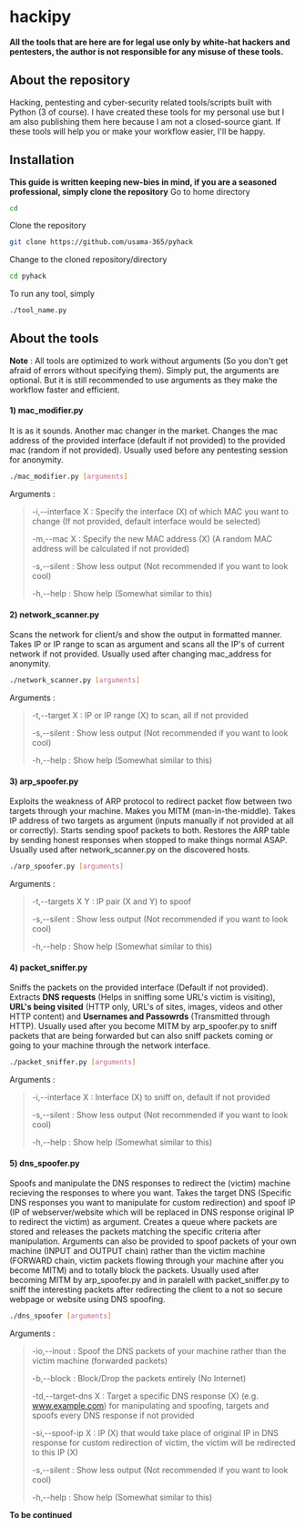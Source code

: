 # hackipy
**All the tools that are here are for legal use only by white-hat hackers and pentesters, the author is not responsible for any misuse of these tools.**
## About the repository
Hacking, pentesting and cyber-security related tools/scripts built with Python (3 of course). I have created these tools for my personal use but I am also publishing them here because I am not a closed-source giant. If these tools will help you or make your workflow easier, I'll be happy.

## Installation
**This guide is written keeping new-bies in mind, if you are a seasoned professional, simply clone the repository**
Go to home directory
```bash
cd
```
Clone the repository
```bash
git clone https://github.com/usama-365/pyhack
```
Change to the cloned repository/directory
```bash
cd pyhack
```
To run any tool, simply
```bash
./tool_name.py
```
## About the tools
**Note** : All tools are optimized to work without arguments (So you don't get afraid of errors without specifying them). Simply put, the arguments are optional. But it is still recommended to use arguments as they make the workflow faster and efficient.
#### 1) mac_modifier.py
It is as it sounds. Another mac changer in the market. Changes the mac address of the provided interface (default if not provided) to the provided mac (random if not provided). Usually used before any pentesting session for anonymity.
```bash
./mac_modifier.py [arguments]
```
Arguments :
> -i,--interface X : Specify the interface (X) of which MAC you want to change (If not provided, default interface would be selected)
>
> -m,--mac X       : Specify the new MAC address (X) (A random MAC address will be calculated if not provided)
>
> -s,--silent      : Show less output (Not recommended if you want to look cool)
>
> -h,--help        : Show help (Somewhat similar to this)

#### 2) network_scanner.py
Scans the network for client/s and show the output in formatted manner. Takes IP or IP range to scan as argument and scans all the IP's of current network if not provided. Usually used after changing mac_address for anonymity.
```bash
./network_scanner.py [arguments]
```
Arguments :
> -t,--target X    : IP or IP range (X) to scan, all if not provided
>
> -s,--silent      : Show less output (Not recommended if you want to look cool)
>
> -h,--help        : Show help (Somewhat similar to this)

#### 3) arp_spoofer.py
Exploits the weakness of ARP protocol to redirect packet flow between two targets through your machine. Makes you MITM (man-in-the-middle). Takes IP address of two targets as argument (inputs manually if not provided at all or correctly). Starts sending spoof packets to both. Restores the ARP table by sending honest responses when stopped to make things normal ASAP. Usually used after network_scanner.py on the discovered hosts.
```bash
./arp_spoofer.py [arguments]
```
Arguments :
> -t,--targets X Y : IP pair (X and Y) to spoof
>
> -s,--silent      : Show less output (Not recommended if you want to look cool)
>
> -h,--help        : Show help (Somewhat similar to this)

#### 4) packet_sniffer.py
Sniffs the packets on the provided interface (Default if not provided). Extracts **DNS requests** (Helps in sniffing some URL's victim is visiting), **URL's being visited** (HTTP only, URL's of sites, images, videos and other HTTP content) and **Usernames and Passowrds** (Transmitted through HTTP). Usually used after you become MITM by arp_spoofer.py to sniff packets that are being forwarded but can also sniff packets coming or going to your machine through the network interface.
```bash
./packet_sniffer.py [arguments]
```
Arguments :
> -i,--interface X : Interface (X) to sniff on, default if not provided
>
> -s,--silent      : Show less output (Not recommended if you want to look cool)
>
> -h,--help        : Show help (Somewhat similar to this)

#### 5) dns_spoofer.py
Spoofs and manipulate the DNS responses to redirect the (victim) machine recieving the responses to where you want. Takes the target DNS (Specific DNS responses you want to manipulate for custom redirection) and spoof IP (IP of webserver/website which will be replaced in DNS response original IP to redirect the victim) as argument. Creates a queue where packets are stored and releases the packets matching the specific criteria after manipulation. Arguments can also be provided to spoof packets of your own machine (INPUT and OUTPUT chain) rather than the victim machine (FORWARD chain, victim packets flowing through your machine after you become MITM) and to totally block the packets. Usually used after becoming MITM by arp_spoofer.py and in paralell with packet_sniffer.py to sniff the interesting packets after redirecting the client to a not so secure webpage or website using DNS spoofing.
```bash
./dns_spoofer [arguments]
```
Arguments :
> -io,--inout        : Spoof the DNS packets of your machine rather than the victim machine (forwarded packets)
>
> -b,--block         : Block/Drop the packets entirely (No Internet)
>
> -td,--target-dns X : Target a specific DNS response (X) (e.g. www.example.com) for manipulating and spoofing, targets and spoofs every DNS response if not provided
>
> -si,--spoof-ip X	 : IP (X) that would take place of original IP in DNS response for custom redirection of victim, the victim will be redirected to this IP (X)
>
> -s,--silent        : Show less output (Not recommended if you want to look cool)
>
> -h,--help        : Show help (Somewhat similar to this)

**To be continued**